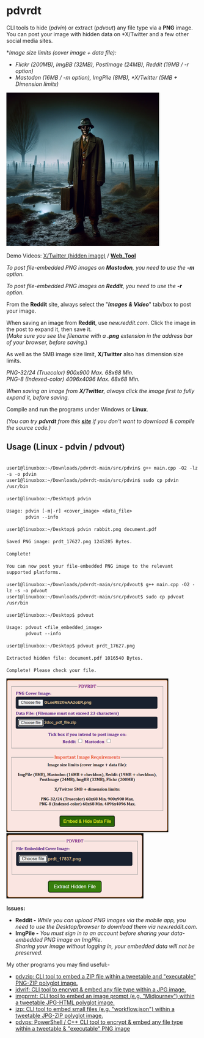 # pdvrdt
CLI tools to hide (*pdvin*) or extract (*pdvout*) any file type via a **PNG** image.  
You can post your image with hidden data on *X/Twitter and a few other social media sites.

**Image size limits (cover image + data file):*

* *Flickr (200MB), ImgBB (32MB), PostImage (24MB), Reddit (19MB / -r option)*
* *Mastodon (16MB / -m option), ImgPile (8MB), \*X/Twitter (5MB + Dimension limits)*

![Demo Image](https://github.com/CleasbyCode/pdvrdt/blob/main/demo_image/prdt_1796.png)  

Demo Videos: [X/Twitter (hidden image)](https://youtu.be/nwqi3WN2lkA) / [**Web_Tool**](https://youtu.be/KbIilEDF14E)

*To post file-embedded PNG images on **Mastodon**, you need to use the **-m** option.*  

*To post file-embedded PNG images on **Reddit**, you need to use the **-r** option.*  

From the **Reddit** site, always select the "***Images & Video***" tab/box to post your image.

When saving an image from **Reddit**, use *new.reddit.com*. Click the image in the post to expand it, then save it.  
(*Make sure you see the filename with a **.png** extension in the address bar of your browser, before saving.*)

As well as the 5MB image size limit, **X/Twitter** also has dimension size limits.  

*PNG-32/24 (Truecolor) 900x900 Max. 68x68 Min.*  
*PNG-8 (Indexed-color) 4096x4096 Max. 68x68 Min.*  

*When saving an image from **X/Twitter**, always click the image first to fully expand it, before saving.*  

Compile and run the programs under Windows or **Linux**.  

*(You can try **pdvrdt** from this [**site**](https://cleasbycode.co.uk/pdvrdt/index/) if you don't want to download & compile the source code.)*

## Usage (Linux - pdvin / pdvout)

```console

user1@linuxbox:~/Downloads/pdvrdt-main/src/pdvin$ g++ main.cpp -O2 -lz -s -o pdvin
user1@linuxbox:~/Downloads/pdvrdt-main/src/pdvin$ sudo cp pdvin /usr/bin

user1@linuxbox:~/Desktop$ pdvin 

Usage: pdvin [-m|-r] <cover_image> <data_file>  
       pdvin --info

user1@linuxbox:~/Desktop$ pdvin rabbit.png document.pdf
  
Saved PNG image: prdt_17627.png 1245285 Bytes.

Complete!

You can now post your file-embedded PNG image to the relevant supported platforms.

user1@linuxbox:~/Downloads/pdvrdt-main/src/pdvout$ g++ main.cpp -O2 -lz -s -o pdvout
user1@linuxbox:~/Downloads/pdvrdt-main/src/pdvout$ sudo cp pdvout /usr/bin

user1@linuxbox:~/Desktop$ pdvout

Usage: pdvout <file_embedded_image>
       pdvout --info
        
user1@linuxbox:~/Desktop$ pdvout prdt_17627.png

Extracted hidden file: document.pdf 1016540 Bytes.

Complete! Please check your file.

```
![Demo Image2](https://github.com/CleasbyCode/pdvrdt/blob/main/demo_image/screen.png) 
![Demo Image3](https://github.com/CleasbyCode/pdvrdt/blob/main/demo_image/screen2.png) 

**Issues:**
* **Reddit -** *While you can upload PNG images via the mobile app, you need to use the Desktop/browser to download them via new.reddit.com.*
* **ImgPile -** *You must sign in to an account before sharing your data-embedded PNG image on ImgPile*.  
		*Sharing your image without logging in, your embedded data will not be preserved.*

 My other programs you may find useful:-
 
* [pdvzip: CLI tool to embed a ZIP file within a tweetable and "executable" PNG-ZIP polyglot image.](https://github.com/CleasbyCode/pdvzip)
* [jdvrif: CLI tool to encrypt & embed any file type within a JPG image.](https://github.com/CleasbyCode/jdvrif)
* [imgprmt: CLI tool to embed an image prompt (e.g. "Midjourney") within a tweetable JPG-HTML polyglot image.](https://github.com/CleasbyCode/imgprmt)
* [jzp: CLI tool to embed small files (e.g. "workflow.json") within a tweetable JPG-ZIP polyglot image.](https://github.com/CleasbyCode/jzp)  
* [pdvps: PowerShell / C++ CLI tool to encrypt & embed any file type within a tweetable & "executable" PNG image](https://github.com/CleasbyCode/pdvps)

##
